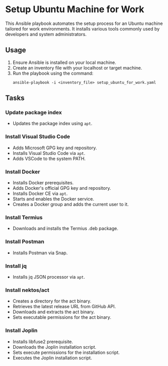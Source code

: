 # Setup Ubuntu Machine for Work

This Ansible playbook automates the setup process for an Ubuntu machine tailored for work environments. It installs various tools commonly used by developers and system administrators.

## Usage

1. Ensure Ansible is installed on your local machine.
2. Create an inventory file with your localhost or target machine.
3. Run the playbook using the command:
    ```
    ansible-playbook -i <inventory_file> setup_ubuntu_for_work.yaml
    ```

## Tasks

### Update package index

- Updates the package index using `apt`.

### Install Visual Studio Code

- Adds Microsoft GPG key and repository.
- Installs Visual Studio Code via `apt`.
- Adds VSCode to the system PATH.

### Install Docker

- Installs Docker prerequisites.
- Adds Docker's official GPG key and repository.
- Installs Docker CE via `apt`.
- Starts and enables the Docker service.
- Creates a Docker group and adds the current user to it.

### Install Termius

- Downloads and installs the Termius .deb package.

### Install Postman

- Installs Postman via Snap.

### Install jq

- Installs jq JSON processor via `apt`.

### Install nektos/act

- Creates a directory for the act binary.
- Retrieves the latest release URL from GitHub API.
- Downloads and extracts the act binary.
- Sets executable permissions for the act binary.

### Install Joplin

- Installs libfuse2 prerequisite.
- Downloads the Joplin installation script.
- Sets execute permissions for the installation script.
- Executes the Joplin installation script.
